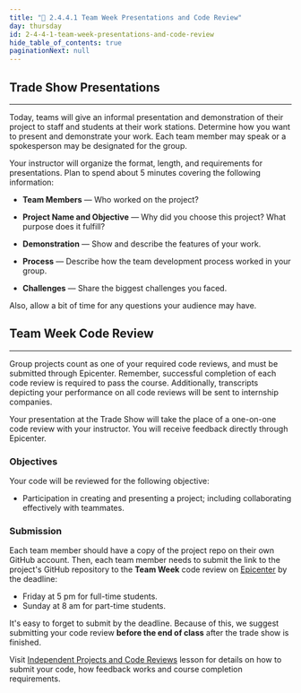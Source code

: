 ```yaml
---
title: "📓 2.4.4.1 Team Week Presentations and Code Review"
day: thursday
id: 2-4-4-1-team-week-presentations-and-code-review
hide_table_of_contents: true
paginationNext: null
---
```


## Trade Show Presentations
---

Today, teams will give an informal presentation and demonstration of their project to staff and students at their work stations. Determine how you want to present and demonstrate your work. Each team member may speak or a spokesperson may be designated for the group.

Your instructor will organize the format, length, and requirements for presentations. Plan to spend about 5 minutes covering the following information:

*  **Team Members** — Who worked on the project?

*  **Project Name and Objective** — Why did you choose this project?  What purpose does it fulfill?

*  **Demonstration** — Show and describe the features of your work.

*  **Process** — Describe how the team development process worked in your group.

*  **Challenges** — Share the biggest challenges you faced.

Also, allow a bit of time for any questions your audience may have.

## Team Week Code Review
---

Group projects count as one of your required code reviews, and must be submitted through Epicenter. Remember, successful completion of each code review is required to pass the course. Additionally, transcripts depicting your performance on all code reviews will be sent to internship companies. 

Your presentation at the Trade Show will take the place of a one-on-one code review with your instructor. You will receive feedback directly through Epicenter.

### Objectives

Your code will be reviewed for the following objective:

* Participation in creating and presenting a project; including collaborating effectively with teammates.

### Submission

Each team member should have a copy of the project repo on their own GitHub account. Then, each team member needs to submit the link to the project's GitHub repository to the **Team Week** code review on [Epicenter](https://epicenter.epicodus.com/) by the deadline: 

* Friday at 5 pm for full-time students.
* Sunday at 8 am for part-time students. 

It's easy to forget to submit by the deadline. Because of this, we suggest submitting your code review **before the end of class** after the trade show is finished.

Visit [Independent Projects and Code Reviews](/pre-work/getting-started-at-epicodus/independent-projects-and-code-reviews) lesson for details on how to submit your code, how feedback works and course completion requirements.

